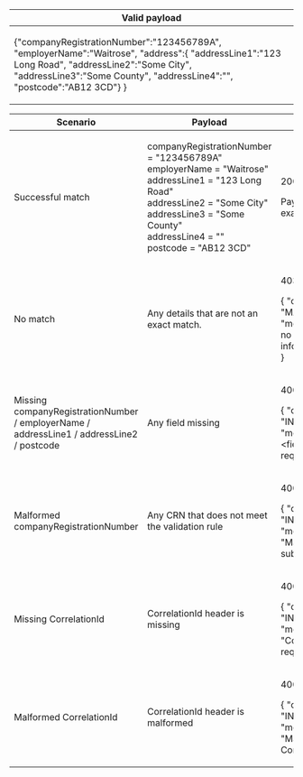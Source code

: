 <table>
    <col width="100%">
    <thead>
    <tr>
        <th>Valid payload</th>
    </tr>
    </thead>
    <tbody>
    <tr>
        <td>
            <p>{&quot;companyRegistrationNumber&quot;:&quot;123456789A&quot;,
                &quot;employerName&quot;:&quot;Waitrose&quot;,
                &quot;address&quot;:{
                    &quot;addressLine1&quot;:&quot;123 Long Road&quot;,
                    &quot;addressLine2&quot;:&quot;Some City&quot;,
                    &quot;addressLine3&quot;:&quot;Some County&quot;,
                    &quot;addressLine4&quot;:&quot;&quot;,
                    &quot;postcode&quot;:&quot;AB12 3CD&quot}
                }
            </p>
        </td>
    </tr>
    </tbody>
</table>

<table>
    <col width="25%">
    <col width="35%">
    <col width="40%">
    <thead>
    <tr>
        <th>Scenario</th>
        <th>Payload</th>
        <th>Response</th>
    </tr>
    </thead>
    <tbody>
    <tr>
        <td><p>Successful match</p>
        <td><p>companyRegistrationNumber = &quot;123456789A&quot;
            <br/>employerName = &quot;Waitrose&quot;
            <br/>addressLine1 = &quot;123 Long Road&quot;
            <br/>addressLine2 = &quot;Some City&quot;
            <br/>addressLine3 = &quot;Some County&quot;
            <br/>addressLine4 = &quot;&quot;
            <br/>postcode = &quot;AB12 3CD&quot;</p></td>
        <td><p>200 (OK)</p><p>Payload as response example above</p></td>
    </tr>
    <tr>
        <td><p>No match</p></td>
        <td>
            <p>Any details that are not an exact match.</p>
        </td>
        <td><p>403 (Forbidden)</p>
        <p>{ &quot;code&quot; : &quot;MATCHING_FAILED&quot;,<br/>&quot;message&quot; : &quot;There is no match for the information provided&quot; }</p></td>
    </tr>
    <tr>
          <td>
            <p>Missing companyRegistrationNumber &#47; 
                    employerName &#47; 
                    addressLine1 &#47; 
                    addressLine2 &#47;
                    postcode
            </p>
          </td>
          <td><p>Any field missing</p></td>
          <td><p>400 (Bad Request)</p>
          <p>{ &quot;code&quot; : &quot;INVALID_REQUEST&quot;,<br/>&quot;message&quot; : &quot;&#60;field_name&#62; is required&quot; }</p></td>
    </tr>
    <tr>
        <td><p>Malformed companyRegistrationNumber</p></td>
        <td><p>Any CRN that does not meet the validation rule</p></td>
        <td>
            <p>400 (Bad Request)</p>
            <p>{ &quot;code&quot; : &quot;INVALID_REQUEST&quot;,<br/>&quot;message&quot; : &quot;Malformed CRN submitted&quot; }</p></td>
        </td>
    </tr>
    <tr>
        <td><p>Missing CorrelationId</p></td>
        <td><p>CorrelationId header is missing</p></td>
        <td>
            <p>400 (Bad Request)</p>
            <p>{ &quot;code&quot; : &quot;INVALID_REQUEST&quot;,<br/>&quot;message&quot; : &quot;CorrelationId is required&quot; }</p></td>
        </td>
    </tr>
    <tr>
        <td><p>Malformed CorrelationId</p></td>
        <td><p>CorrelationId header is malformed</p></td>
        <td>
            <p>400 (Bad Request)</p>
            <p>{ &quot;code&quot; : &quot;INVALID_REQUEST&quot;,<br/>&quot;message&quot; : &quot;Malformed CorrelationId&quot; }</p></td>
        </td>
    </tr>
  </tbody>
</table>